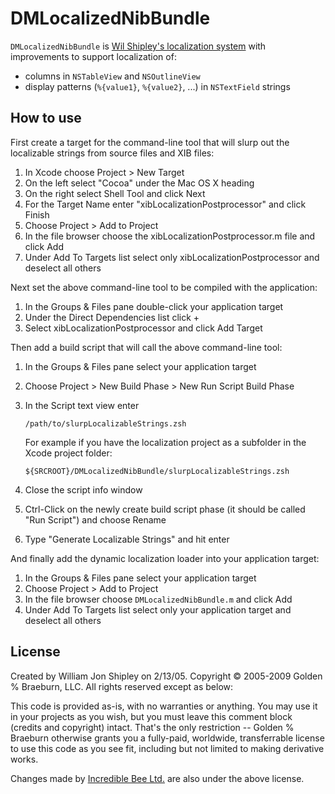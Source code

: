 # DMLocalizedNibBundle

`DMLocalizedNibBundle` is [Wil Shipley's localization system](http://wilshipley.com/blog/2009/10/pimp-my-code-part-17-lost-in.html) with improvements to support localization of:

- columns in `NSTableView` and `NSOutlineView`
- display patterns (`%{value1}`, `%{value2}`, ...) in `NSTextField` strings

## How to use

First create a target for the command-line tool that will slurp out the localizable strings from source files and XIB files:

1. In Xcode choose Project > New Target
2. On the left select "Cocoa" under the Mac OS X heading
3. On the right select Shell Tool and click Next
4. For the Target Name enter "xibLocalizationPostprocessor" and click Finish
5. Choose Project > Add to Project
6. In the file browser choose the xibLocalizationPostprocessor.m file and click Add
7. Under Add To Targets list select only xibLocalizationPostprocessor and deselect all others


Next set the above command-line tool to be compiled with the application:

1. In the Groups & Files pane double-click your application target
2. Under the Direct Dependencies list click +
3. Select xibLocalizationPostprocessor and click Add Target


Then add a build script that will call the above command-line tool:

1. In the Groups & Files pane select your application target
2. Choose Project > New Build Phase > New Run Script Build Phase
3. In the Script text view enter

	`/path/to/slurpLocalizableStrings.zsh`
	
	For example if you have the localization project as a subfolder in the Xcode project folder:

	`${SRCROOT}/DMLocalizedNibBundle/slurpLocalizableStrings.zsh`
4. Close the script info window
5. Ctrl-Click on the newly create build script phase (it should be called "Run Script") and choose Rename
6. Type "Generate Localizable Strings" and hit enter


And finally add the dynamic localization loader into your application target:

1. In the Groups & Files pane select your application target
2. Choose Project > Add to Project
3. In the file browser choose `DMLocalizedNibBundle.m` and click Add
4. Under Add To Targets list select only your application target and deselect all others

## License

Created by William Jon Shipley on 2/13/05. Copyright © 2005-2009 Golden % Braeburn, LLC. All rights reserved except as below:

This code is provided as-is, with no warranties or anything. You may use it in your projects as you wish, but you must leave this comment block (credits and copyright) intact. That's the only restriction -- Golden % Braeburn otherwise grants you a fully-paid, worldwide, transferrable license to use this code as you see fit, including but not limited to making derivative works.

Changes made by [Incredible Bee Ltd.](http://incrediblebee.com) are also under the above license.